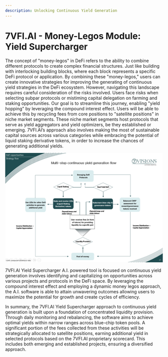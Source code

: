```yaml
---
description: Unlocking Continuous Yield Generation
---
```


# 7VFI.AI - Money-Legos Module: Yield Supercharger

The concept of "money-legos" in DeFi refers to the ability to combine different protocols to create complex financial structures. Just like building with interlocking building blocks, where each block represents a specific DeFi protocol or application. By combining these "money-legos," users can create innovative strategies for improving the generating of continuous yield strategies in the DeFi ecosystem. However, navigating this landscape requires careful consideration of the risks involved. Users face risks when selecting subpar protocols or mistiming capital delegation on farming and staking opportunities. Our goal is to streamline this journey, enabling "yield hopping" by leveraging the compound interest effect. Users will be able to achieve this by recycling fees from core positions to "satellite positions" in niche market segments. These niche market segments host protocols that serve as yield aggregators and yield optimizers, be they established or emerging. 7VFI.AI’s approach also involves making the most of sustainable capital sources across various categories while embracing the potential of liquid staking derivative tokens, in order to increase the chances of generating additional yields.

&#x20;

![](<../.gitbook/assets/image (1).png>)

7VFI.AI Yield Supercharger A.I. powered tool is focused on continuous yield generation involves identifying and capitalizing on opportunities across various projects and protocols in the DeFi space. By leveraging the compound interest effect and employing a dynamic money legos approach, the A.I. software is able to attain unwavering outcomes allowing users to maximize the potential for growth and create cycles of efficiency.

In summary, the 7VFI.AI Yield Supercharger approach to continuous yield generation is built upon a foundation of concentrated liquidity provision. Through daily monitoring and rebalancing, the software aims to achieve optimal yields within narrow ranges across blue-chip token pools. A significant portion of the fees collected from these activities will be strategically allocated to satellite positions, earning additional yield in selected protocols based on the 7VFI.AI proprietary scorecard. This includes both emerging and established projects, ensuring a diversified approach.

